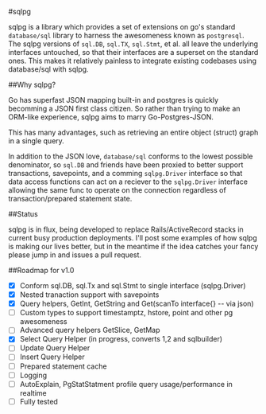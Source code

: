 #sqlpg

sqlpg is a library which provides a set of extensions on go's standard
`database/sql` library to harness the awesomeness known as `postgresql`.  
The sqlpg versions of `sql.DB`, `sql.TX`, `sql.Stmt`, et al. all leave the 
underlying interfaces untouched, so that their interfaces are a superset 
on the standard ones.  This makes it relatively painless to integrate 
existing codebases using database/sql with sqlpg.

##Why sqlpg?

Go has superfast JSON mapping built-in and postgres is quickly becomming a JSON 
first class citizen.  So rather than trying to make an ORM-like experience, sqlpg 
aims to marry Go-Postgres-JSON.

This has many advantages, such as retrieving an entire object (struct) graph in 
a single query.

In addition to the JSON love, `database/sql` conforms to the lowest possible 
denominator, so `sql.DB` and friends have been proxied to better support transactions, 
savepoints, and a comming `sqlpg.Driver` interface so that data access functions can 
act on a reciever to the `sqlpg.Driver` interface allowing the same func to operate on
the connection regardless of transaction/prepared statement state. 

##Status

sqlpg is in flux, being developed to replace Rails/ActiveRecord stacks in current 
busy production deployments.  I'll post some examples of how sqlpg is making our 
lives better, but in the meantime if the idea catches your fancy please jump in 
and issues a pull request.

##Roadmap for v1.0
- [x] Conform sql.DB, sql.Tx and sql.Stmt to single interface (sqlpg.Driver)
- [x] Nested tranaction support with savepoints 
- [x] Query helpers, GetInt, GetString and Get(scanTo interface{} -- via json)
- [ ] Custom types to support timestamptz, hstore, point and other pg awesomeness
- [ ] Advanced query helpers GetSlice, GetMap
- [x] Select Query Helper (in progress, converts $1,$2 and sqlbuilder)
- [ ] Update Query Helper
- [ ] Insert Query Helper
- [ ] Prepared statement cache
- [ ] Logging
- [ ] AutoExplain, PgStatStatment profile query usage/performance in realtime
- [ ] Fully tested
